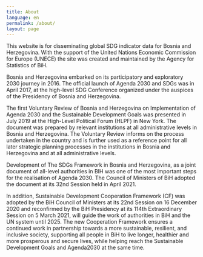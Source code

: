 ```yaml
---
title: About
language: en
permalink: /about/
layout: page
---
```


This website is for disseminating global SDG indicator data for Bosnia and Herzegovina. With the support of the United Nations Economic Commission for Europe (UNECE) the site was created and maintained by the Agency for Statistics of BiH.  

Bosnia and Herzegovina embarked on its participatory and exploratory 2030 journey in 2016. The official launch of Agenda 2030 and SDGs was in April 2017, at the high-level SDG Conference organized under the auspices of the Presidency of Bosnia and Herzegovina.

The first Voluntary Review of Bosnia and Herzegovina on Implementation of Agenda 2030 and the Sustainable Development Goals was presented in July 2019 at the High-Level Political Forum (HLPF) in New York. The document was prepared by relevant institutions at all administrative levels in Bosnia and Herzegovina. The Voluntary Review informs on the process undertaken in the country and is further used as a reference point for all later strategic planning processes in the institutions in Bosnia and Herzegovina and at all administrative levels.

Development of The SDGs Framework in Bosnia and Herzegovina, as a joint document of all-level authorities in BIH was one of the most important steps for the realisation of Agenda 2030. The Council of Ministers of BiH adopted the document at its 32nd Session held in April 2021.

In addition, Sustainable Development Cooperation Framework (CF) was adopted by the BiH Council of Ministers at its 22nd Session on 16 December 2020 and reconfirmed by the BiH Presidency at its 114th Extraordinary Session on 5 March 2021, will guide the work of authorities in BiH and the UN system until 2025. The new Cooperation Framework ensures a continued work in partnership towards a more sustainable, resilient, and inclusive society, supporting all people in BiH to live longer, healthier and more prosperous and secure lives, while helping reach the Sustainable Development Goals and Agenda2030 at the same time.
